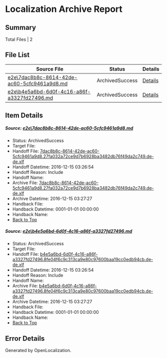# <a name='report-top'></a> Localization Archive Report

## Summary
 Total Files | 2

## File List
 Source File | Status | Details 
 ----------- | ------ | ------- 
 [e2e\7dac8b8c-8614-42de-ac60-5cfc9461a9d8.md](https://github.com/OpenLocalizationTestOrg/ol-test0/blob/c66b5f6e41a19560ff9dc87f52cf53473c953298/e2e/7dac8b8c-8614-42de-ac60-5cfc9461a9d8.md) | ArchivedSuccess | [Details](#9ba1afe4982021e923b790aac3e34340722213db1)
 [e2e\b4e5a6bd-6d0f-4c16-a86f-a3327fd27496.md](https://github.com/OpenLocalizationTestOrg/ol-test0/blob/c66b5f6e41a19560ff9dc87f52cf53473c953298/e2e/b4e5a6bd-6d0f-4c16-a86f-a3327fd27496.md) | ArchivedSuccess | [Details](#0a2c6403fe2112aa0e60dada1ec268abf21c3fc92)

## Item Details
##### <a name='9ba1afe4982021e923b790aac3e34340722213db1'></a> Source: [e2e\7dac8b8c-8614-42de-ac60-5cfc9461a9d8.md](https://github.com/OpenLocalizationTestOrg/ol-test0/blob/c66b5f6e41a19560ff9dc87f52cf53473c953298/e2e/7dac8b8c-8614-42de-ac60-5cfc9461a9d8.md)
* Status: ArchivedSuccess
* Target File: 
* Handoff File: [7dac8b8c-8614-42de-ac60-5cfc9461a9d8.27fa032a72ce9d7b6928ba3482db76f49da2c749.de-de.xlf](https://github.com/OpenLocalizationTestOrg/ol-test0-handoff/blob/7f28acdd07048217884e5c07cec31e666db84d34/ol-handoff/OpenLocalizationTestOrg/ol-test0-dede/xinjiang/ht/7dac8b8c-8614-42de-ac60-5cfc9461a9d8.27fa032a72ce9d7b6928ba3482db76f49da2c749.de-de.xlf)
* Handoff Datetime: 2016-12-15 03:26:54
* Handoff Reason: Include
* Handoff Name: 
* Archive File: [7dac8b8c-8614-42de-ac60-5cfc9461a9d8.27fa032a72ce9d7b6928ba3482db76f49da2c749.de-de.xlf](https://github.com/OpenLocalizationTestOrg/ol-test0-handoff/blob/b55185f69b0edcaf1562caf0cefeb81523a10fa0/ol-archive/OpenLocalizationTestOrg/ol-test0-dede/xinjiang/ht/7dac8b8c-8614-42de-ac60-5cfc9461a9d8.27fa032a72ce9d7b6928ba3482db76f49da2c749.de-de.xlf)
* Archive Datetime: 2016-12-15 03:27:27
* Handback File: 
* Handback Datetime: 0001-01-01 00:00:00
* Handback Name: 
* [Back to Top](#report-top)

##### <a name='0a2c6403fe2112aa0e60dada1ec268abf21c3fc92'></a> Source: [e2e\b4e5a6bd-6d0f-4c16-a86f-a3327fd27496.md](https://github.com/OpenLocalizationTestOrg/ol-test0/blob/c66b5f6e41a19560ff9dc87f52cf53473c953298/e2e/b4e5a6bd-6d0f-4c16-a86f-a3327fd27496.md)
* Status: ArchivedSuccess
* Target File: 
* Handoff File: [b4e5a6bd-6d0f-4c16-a86f-a3327fd27496.8fe04f6c9c313ca9e80c97600baa19cc0edb94cb.de-de.xlf](https://github.com/OpenLocalizationTestOrg/ol-test0-handoff/blob/7f28acdd07048217884e5c07cec31e666db84d34/ol-handoff/OpenLocalizationTestOrg/ol-test0-dede/xinjiang/ht/b4e5a6bd-6d0f-4c16-a86f-a3327fd27496.8fe04f6c9c313ca9e80c97600baa19cc0edb94cb.de-de.xlf)
* Handoff Datetime: 2016-12-15 03:26:54
* Handoff Reason: Include
* Handoff Name: 
* Archive File: [b4e5a6bd-6d0f-4c16-a86f-a3327fd27496.8fe04f6c9c313ca9e80c97600baa19cc0edb94cb.de-de.xlf](https://github.com/OpenLocalizationTestOrg/ol-test0-handoff/blob/b55185f69b0edcaf1562caf0cefeb81523a10fa0/ol-archive/OpenLocalizationTestOrg/ol-test0-dede/xinjiang/ht/b4e5a6bd-6d0f-4c16-a86f-a3327fd27496.8fe04f6c9c313ca9e80c97600baa19cc0edb94cb.de-de.xlf)
* Archive Datetime: 2016-12-15 03:27:27
* Handback File: 
* Handback Datetime: 0001-01-01 00:00:00
* Handback Name: 
* [Back to Top](#report-top)


## Error Details

Generated by OpenLocalization.
